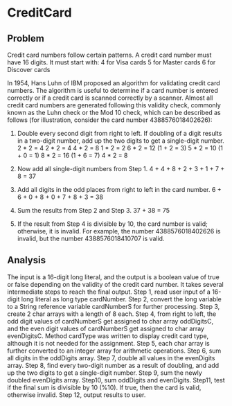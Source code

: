 # CreditCard

## Problem
Credit card numbers follow certain patterns. A credit card number must have 16 digits. It must start with:
4 for Visa cards
5 for Master cards
6 for Discover cards

In 1954, Hans Luhn of IBM proposed an algorithm for validating credit card numbers. The algorithm is useful to determine if a card number is entered correctly or if a credit card is scanned correctly by a scanner. Almost all credit card numbers are generated following this validity check, commonly known as the Luhn check or the Mod 10 check, which can be described as follows (for illustration, consider the card number 4388576018402626):

1. Double every second digit from right to left. If doubling of a digit results in a two-digit number, add up the two digits to get a single-digit number.
2 * 2 = 4
2 * 2 = 4
4 * 2 = 8
1 * 2 = 2
6 * 2 = 12 (1 + 2 = 3)
5 * 2 = 10 (1 + 0 = 1)
8 * 2 = 16 (1 + 6 = 7)
4 * 2 = 8

2. Now add all single-digit numbers from Step 1. 
4 + 4 + 8 + 2 + 3 + 1 + 7 + 8 = 37

3. Add all digits in the odd places from right to left in the card number.
   6 + 6 + 0 + 8 + 0 + 7 + 8 + 3 = 38

4. Sum the results from Step 2 and Step 3.
37 + 38 = 75

5. If the result from Step 4 is divisible by 10, the card number is valid; otherwise, it is invalid. For example, the number 4388576018402626 is invalid, but the number 4388576018410707 is valid.


## Analysis

The input is a 16-digit long literal, and the output is a boolean value of true or false depending on the validity of the credit card number. It takes several intermediate steps to reach the final output. 
Step 1, read user input of a 16-digit long literal as long type cardNumber. 
Step 2, convert the long variable to a String reference variable cardNumberS for further processing. 
Step 3, create 2 char arrays with a length of 8 each. 
Step 4, from right to left, the odd digit values of cardNumberS get assigned to char array oddDigitsC, and the even digit values of cardNumberS get assigned to char array evenDigitsC. Method cardType was written to display credit card type, although it is not needed for the assignment.
Step 5, each char array is further converted to an integer array for arithmetic operations.
Step 6, sum all digits in the oddDigits array.
Step 7, double all values in the evenDigits array.
Step 8, find every two-digit number as a result of doubling, and add up the two digits to get a single-digit number.
Step 9, sum the newly doubled evenDigits array.
Step10, sum oddDigits and evenDigits.
Step11, test if the final sum is divisible by 10 (%10). If true, then the card is valid, otherwise invalid. 
Step 12, output results to user.
